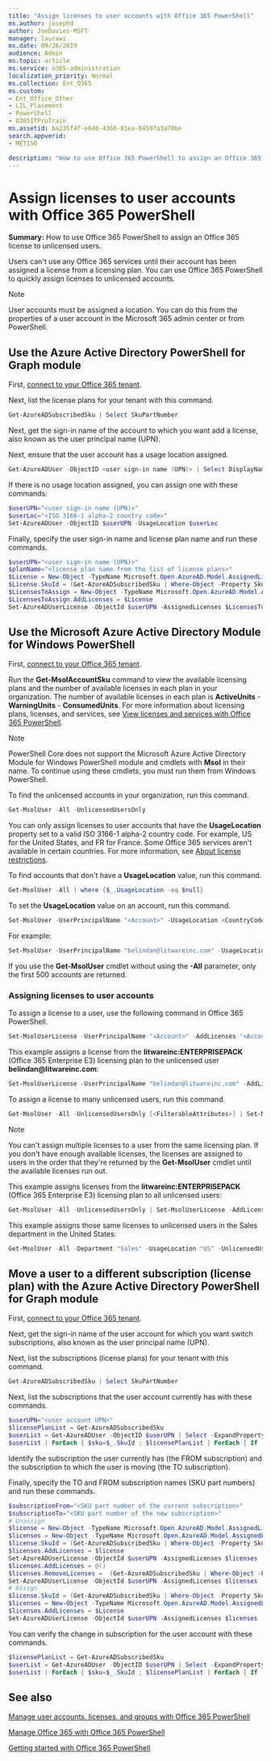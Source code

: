 ```yaml
---
title: "Assign licenses to user accounts with Office 365 PowerShell"
ms.author: josephd
author: JoeDavies-MSFT
manager: laurawi
ms.date: 09/26/2019
audience: Admin
ms.topic: article
ms.service: o365-administration
localization_priority: Normal
ms.collection: Ent_O365
ms.custom: 
- Ent_Office_Other
- LIL_Placement
- PowerShell
- O365ITProTrain
ms.assetid: ba235f4f-e640-4360-81ea-04507a3a70be
search.appverid:
- MET150

description: "How to use Office 365 PowerShell to assign an Office 365 license to unlicensed users."
---
```


# Assign licenses to user accounts with Office 365 PowerShell

**Summary:**  How to use Office 365 PowerShell to assign an Office 365 license to unlicensed users.
  
Users can't use any Office 365 services until their account has been assigned a license from a licensing plan. You can use Office 365 PowerShell to quickly assign licenses to unlicensed accounts. 

>[!Note]
>User accounts must be assigned a location. You can do this from the properties of a user account in the Microsoft 365 admin center or from PowerShell.
>

## Use the Azure Active Directory PowerShell for Graph module

First, [connect to your Office 365 tenant](connect-to-office-365-powershell.md#connect-with-the-azure-active-directory-powershell-for-graph-module).
  

Next, list the license plans for your tenant with this command.

```powershell
Get-AzureADSubscribedSku | Select SkuPartNumber
```

Next, get the sign-in name of the account to which you want add a license, also known as the user principal name (UPN).

Next, ensure that the user account has a usage location assigned.

```powershell
Get-AzureADUser -ObjectID <user sign-in name (UPN)> | Select DisplayName, UsageLocation
```

If there is no usage location assigned, you can assign one with these commands:

```powershell
$userUPN="<user sign-in name (UPN)>"
$userLoc="<ISO 3166-1 alpha-2 country code>"
Set-AzureADUser -ObjectID $userUPN -UsageLocation $userLoc
```

Finally, specify the user sign-in name and license plan name and run these commands.

```powershell
$userUPN="<user sign-in name (UPN)>"
$planName="<license plan name from the list of license plans>"
$License = New-Object -TypeName Microsoft.Open.AzureAD.Model.AssignedLicense
$License.SkuId = (Get-AzureADSubscribedSku | Where-Object -Property SkuPartNumber -Value $planName -EQ).SkuID
$LicensesToAssign = New-Object -TypeName Microsoft.Open.AzureAD.Model.AssignedLicenses
$LicensesToAssign.AddLicenses = $License
Set-AzureADUserLicense -ObjectId $userUPN -AssignedLicenses $LicensesToAssign
```

## Use the Microsoft Azure Active Directory Module for Windows PowerShell

First, [connect to your Office 365 tenant](connect-to-office-365-powershell.md#connect-with-the-microsoft-azure-active-directory-module-for-windows-powershell).

Run the **Get-MsolAccountSku** command to view the available licensing plans and the number of available licenses in each plan in your organization. The number of available licenses in each plan is **ActiveUnits** - **WarningUnits** - **ConsumedUnits**. For more information about licensing plans, licenses, and services, see [View licenses and services with Office 365 PowerShell](view-licenses-and-services-with-office-365-powershell.md).

>[!Note]
>PowerShell Core does not support the Microsoft Azure Active Directory Module for Windows PowerShell module and cmdlets with **Msol** in their name. To continue using these cmdlets, you must run them from Windows PowerShell.
>

To find the unlicensed accounts in your organization, run this command.

```powershell
Get-MsolUser -All -UnlicensedUsersOnly
```

You can only assign licenses to user accounts that have the **UsageLocation** property set to a valid ISO 3166-1 alpha-2 country code. For example, US for the United States, and FR for France. Some Office 365 services aren't available in certain countries. For more information, see [About license restrictions](https://go.microsoft.com/fwlink/p/?LinkId=691730).
    
To find accounts that don't have a **UsageLocation** value, run this command.

```powershell
Get-MsolUser -All | where {$_.UsageLocation -eq $null}
```

To set the **UsageLocation** value on an account, run this command.

```powershell
Set-MsolUser -UserPrincipalName "<Account>" -UsageLocation <CountryCode>
```

For example:

```powershell
Set-MsolUser -UserPrincipalName "belindan@litwareinc.com" -UsageLocation US
```
    
If you use the **Get-MsolUser** cmdlet without using the **-All** parameter, only the first 500 accounts are returned.

### Assigning licenses to user accounts
    
To assign a license to a user, use the following command in Office 365 PowerShell.
  
```powershell
Set-MsolUserLicense -UserPrincipalName "<Account>" -AddLicenses "<AccountSkuId>"
```

This example assigns a license from the **litwareinc:ENTERPRISEPACK** (Office 365 Enterprise E3) licensing plan to the unlicensed user **belindan\@litwareinc.com**:
  
```powershell
Set-MsolUserLicense -UserPrincipalName "belindan@litwareinc.com" -AddLicenses "litwareinc:ENTERPRISEPACK"
```

To assign a license to many unlicensed users, run this command.
  
```powershell
Get-MsolUser -All -UnlicensedUsersOnly [<FilterableAttributes>] | Set-MsolUserLicense -AddLicenses "<AccountSkuId>"
```
  
>[!Note]
>You can't assign multiple licenses to a user from the same licensing plan. If you don't have enough available licenses, the licenses are assigned to users in the order that they're returned by the **Get-MsolUser** cmdlet until the available licenses run out.
>

This example assigns licenses from the **litwareinc:ENTERPRISEPACK** (Office 365 Enterprise E3) licensing plan to all unlicensed users:
  
```powershell
Get-MsolUser -All -UnlicensedUsersOnly | Set-MsolUserLicense -AddLicenses "litwareinc:ENTERPRISEPACK"
```

This example assigns those same licenses to unlicensed users in the Sales department in the United States:
  
```powershell
Get-MsolUser -All -Department "Sales" -UsageLocation "US" -UnlicensedUsersOnly | Set-MsolUserLicense -AddLicenses "litwareinc:ENTERPRISEPACK"
```
  
## Move a user to a different subscription (license plan) with the Azure Active Directory PowerShell for Graph module

First, [connect to your Office 365 tenant](connect-to-office-365-powershell.md#connect-with-the-azure-active-directory-powershell-for-graph-module).
  
Next, get the sign-in name of the user account for which you want switch subscriptions, also known as the user principal name (UPN).

Next, list the subscriptions (license plans) for your tenant with this command.

```powershell
Get-AzureADSubscribedSku | Select SkuPartNumber
```

Next, list the subscriptions that the user account currently has with these commands.

```powershell
$userUPN="<user account UPN>"
$licensePlanList = Get-AzureADSubscribedSku
$userList = Get-AzureADUser -ObjectID $userUPN | Select -ExpandProperty AssignedLicenses | Select SkuID 
$userList | ForEach { $sku=$_.SkuId ; $licensePlanList | ForEach { If ( $sku -eq $_.ObjectId.substring($_.ObjectId.length - 36, 36) ) { Write-Host $_.SkuPartNumber } } }
```

Identify the subscription the user currently has (the FROM subscription) and the subscription to which the user is moving (the TO subscription).

Finally, specify the TO and FROM subscription names (SKU part numbers) and run these commands.

```powershell
$subscriptionFrom="<SKU part number of the current subscription>"
$subscriptionTo="<SKU part number of the new subscription>"
# Unassign
$license = New-Object -TypeName Microsoft.Open.AzureAD.Model.AssignedLicense
$licenses = New-Object -TypeName Microsoft.Open.AzureAD.Model.AssignedLicenses
$license.SkuId = (Get-AzureADSubscribedSku | Where-Object -Property SkuPartNumber -Value $subscriptionFrom -EQ).SkuID
$licenses.AddLicenses = $license
Set-AzureADUserLicense -ObjectId $userUPN -AssignedLicenses $licenses
$licenses.AddLicenses = @()
$licenses.RemoveLicenses =  (Get-AzureADSubscribedSku | Where-Object -Property SkuPartNumber -Value $subscriptionFrom -EQ).SkuID
Set-AzureADUserLicense -ObjectId $userUPN -AssignedLicenses $licenses
# Assign
$license.SkuId = (Get-AzureADSubscribedSku | Where-Object -Property SkuPartNumber -Value $subscriptionTo -EQ).SkuID
$licenses = New-Object -TypeName Microsoft.Open.AzureAD.Model.AssignedLicenses
$licenses.AddLicenses = $License
Set-AzureADUserLicense -ObjectId $userUPN -AssignedLicenses $licenses
```

You can verify the change in subscription for the user account with these commands.

```powershell
$licensePlanList = Get-AzureADSubscribedSku
$userList = Get-AzureADUser -ObjectID $userUPN | Select -ExpandProperty AssignedLicenses | Select SkuID 
$userList | ForEach { $sku=$_.SkuId ; $licensePlanList | ForEach { If ( $sku -eq $_.ObjectId.substring($_.ObjectId.length - 36, 36) ) { Write-Host $_.SkuPartNumber } } }
```

## See also

[Manage user accounts, licenses, and groups with Office 365 PowerShell](manage-user-accounts-and-licenses-with-office-365-powershell.md)
  
[Manage Office 365 with Office 365 PowerShell](manage-office-365-with-office-365-powershell.md)
  
[Getting started with Office 365 PowerShell](getting-started-with-office-365-powershell.md)
